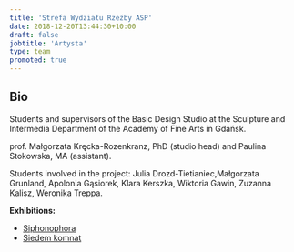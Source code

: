 ```yaml
---
title: 'Strefa Wydziału Rzeźby ASP'
date: 2018-12-20T13:44:30+10:00
draft: false
jobtitle: 'Artysta'
type: team
promoted: true
---
```


## Bio

Students and supervisors of the Basic Design Studio at the Sculpture and Intermedia Department of the Academy of Fine Arts in Gdańsk.

prof. Małgorzata Kręcka-Rozenkranz, PhD (studio head) and Paulina Stokowska, MA (assistant).

Students involved in the project: 
  Julia Drozd-Tietianiec,Małgorzata Grunland, Apolonia Gąsiorek, Klara Kerszka, Wiktoria Gawin, Zuzanna Kalisz, Weronika Treppa.

**Exhibitions:**

- [Siphonophora](/wystawy/siphonophora)
- [Siedem komnat](/wystawy/siedem-komnat)